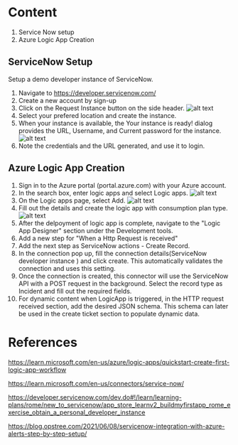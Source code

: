 
# Content
1. Service Now setup
2. Azure Logic App Creation

## ServiceNow Setup
Setup a demo developer instance of ServiceNow. 
1. Navigate to https://developer.servicenow.com/ 
2. Create a new account by sign-up
3. Click on the Request Instance button on the side header.
![alt text](https://developer.servicenow.com/app_store_learnv2_buildmyfirstapp_rome_servicenowbasics_images_bmfa_requestinstance.png)
4. Select your prefered location and create the instance. 
5. When your instance is available, the Your instance is ready! dialog provides the URL, Username, and Current password for the instance.
![alt text](https://developer.servicenow.com/app_store_learnv2_buildmyfirstapp_rome_servicenowbasics_images_bmfa_getdevinstance.png)
6. Note the credentials and the URL generated, and use it to login.

## Azure Logic App Creation
1. Sign in to the Azure portal (portal.azure.com) with your Azure account.
2. In the search box, enter logic apps and select Logic apps.
![alt text](https://learn.microsoft.com/en-us/azure/logic-apps/media/quickstart-create-first-logic-app-workflow/find-select-logic-apps.png)
3. On the Logic apps page, select Add.
![alt text](https://learn.microsoft.com/en-us/azure/logic-apps/media/quickstart-create-first-logic-app-workflow/add-new-logic-app.png)
4. Fill out the details and create the logic app with consumption plan type. 
![alt text](https://learn.microsoft.com/en-us/azure/logic-apps/media/quickstart-create-first-logic-app-workflow/create-logic-app-settings.png)
5. After the delpoyment of logic app is complete, navigate to the "Logic App Designer" section under the Development tools.
6. Add a new step for "When a Http Request is received"
7. Add the next step as ServiceNow actions - Create Record. 
8. In the connection pop up, fill the connection details(ServiceNow developer instance ) and click create. This automatically validates the connection and uses this setting. 
9. Once the connection is created, this connector will use the ServiceNow API with a POST request in the background. Select the record type as Incident and fill out the required fields. 
10. For dynamic content when LogicApp is triggered, in the HTTP request received section, add the desired JSON schema. This schema can later be used in the create ticket section to populate dynamic data.





# References
https://learn.microsoft.com/en-us/azure/logic-apps/quickstart-create-first-logic-app-workflow

https://learn.microsoft.com/en-us/connectors/service-now/

https://developer.servicenow.com/dev.do#!/learn/learning-plans/rome/new_to_servicenow/app_store_learnv2_buildmyfirstapp_rome_exercise_obtain_a_personal_developer_instance

https://blog.opstree.com/2021/06/08/servicenow-integration-with-azure-alerts-step-by-step-setup/
